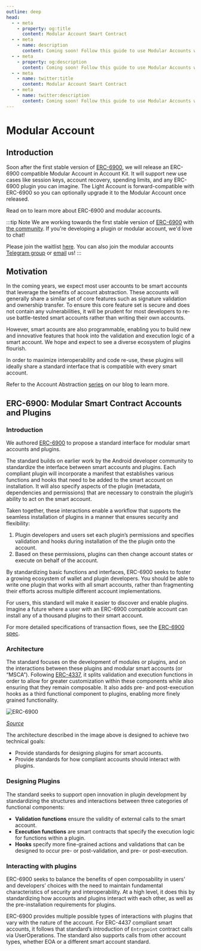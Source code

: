 ```yaml
---
outline: deep
head:
  - - meta
    - property: og:title
      content: Modular Account Smart Contract
  - - meta
    - name: description
      content: Coming soon! Follow this guide to use Modular Accounts with Account Kit, a vertically integrated stack for building apps that support ERC-4337.
  - - meta
    - property: og:description
      content: Coming soon! Follow this guide to use Modular Accounts with Account Kit, a vertically integrated stack for building apps that support ERC-4337.
  - - meta
    - name: twitter:title
      content: Modular Account Smart Contract
  - - meta
    - name: twitter:description
      content: Coming soon! Follow this guide to use Modular Accounts with Account Kit, a vertically integrated stack for building apps that support ERC-4337.
---
```


# Modular Account

## Introduction

Soon after the first stable version of [ERC-6900](https://eips.ethereum.org/EIPS/eip-6900), we will release an ERC-6900 compatible Modular Account in Account Kit. It will support new use cases like session keys, account recovery, spending limits, and any ERC-6900 plugin you can imagine. The Light Account is forward-compatible with ERC-6900 so you can optionally upgrade it to the Modular Account once released.

Read on to learn more about ERC-6900 and modular accounts.

:::tip Note
We are working towards the first stable version of [ERC-6900](https://eips.ethereum.org/EIPS/eip-6900) with [the community](https://ethereum-magicians.org/t/erc-6900-modular-smart-contract-accounts-and-plugins/13885). If you're developing a plugin or modular account, we'd love to chat!

Please join the waitlist [here](https://docs.google.com/forms/d/1Z3wFRiMoEKoo8FJFrymVEOzrbKQXjSnYhm_hKKDnooE/edit). You can also join the modular accounts [Telegram group](https://t.me/+KfB9WuhKDgk5YzIx) or [email](mailto:account-abstraction@alchemy.com) us!
:::

## Motivation

In the coming years, we expect most user accounts to be smart accounts that leverage the benefits of account abstraction. These accounts will generally share a similar set of core features such as signature validation and ownership transfer. To ensure this core feature set is secure and does not contain any vulnerabilities, it will be prudent for most developers to re-use battle-tested smart accounts rather than writing their own accounts.

However, smart acounts are also programmable, enabling you to build new and innovative features that hook into the validation and execution logic of a smart account. We hope and expect to see a diverse ecosystem of plugins flourish.

In order to maximize interoperability and code re-use, these plugins will ideally share a standard interface that is compatible with every smart account.

Refer to the Account Abstraction [series](https://www.alchemy.com/blog/account-abstraction/?a=ak-docs) on our blog to learn more.

## ERC-6900: Modular Smart Contract Accounts and Plugins

### Introduction

We authored [ERC-6900](https://eips.ethereum.org/EIPS/eip-6900) to propose a standard interface for modular smart accounts and plugins.

The standard builds on earlier work by the Android developer community to standardize the interface between smart accounts and plugins. Each compliant plugin will incorporate a manifest that establishes various functions and hooks that need to be added to the smart account on installation. It will also specify aspects of the plugin (metadata, dependencies and permissions) that are necessary to constrain the plugin’s ability to act on the smart account.

Taken together, these interactions enable a workflow that supports the seamless installation of plugins in a manner that ensures security and flexibility:

1. Plugin developers and users set each plugin’s permissions and specifies validation and hooks during installation of the the plugin onto the account.
2. Based on these permissions, plugins can then change account states or execute on behalf of the account.

By standardizing basic functions and interfaces, ERC-6900 seeks to foster a growing ecosystem of wallet and plugin developers. You should be able to write one plugin that works with all smart accounts, rather than fragmenting their efforts across multiple different account implementations.

For users, this standard will make it easier to discover and enable plugins. Imagine a future where a user with an ERC-6900 compatible account can install any of a thousand plugins to their smart account.

For more detailed specifications of transaction flows, see the [ERC-6900 spec](https://eips.ethereum.org/EIPS/eip-6900).

### Architecture

The standard focuses on the development of modules or plugins, and on the interactions between these plugins and modular smart accounts (or “MSCA”). Following [ERC-4337](https://eips.ethereum.org/EIPS/eip-4337), it splits validation and execution functions in order to allow for greater customization within these components while also ensuring that they remain composable. It also adds pre- and post-execution hooks as a third functional component to plugins, enabling more finely grained functionality.

![ERC-6900](/images/erc-6900.png)

_[Source](https://eips.ethereum.org/EIPS/eip-6900)_

The architecture described in the image above is designed to achieve two technical goals:

- Provide standards for designing plugins for smart accounts.
- Provide standards for how compliant accounts should interact with plugins.

### Designing Plugins

The standard seeks to support open innovation in plugin development by standardizing the structures and interactions between three categories of functional components:

- **Validation functions** ensure the validity of external calls to the smart account.
- **Execution functions** are smart contracts that specify the execution logic for functions within a plugin.
- **Hooks** specify more fine-grained actions and validations that can be designed to occur pre- or post-validation, and pre- or post-execution.

### Interacting with plugins

ERC-6900 seeks to balance the benefits of open composability in users’ and developers’ choices with the need to maintain fundamental characteristics of security and interoperability. At a high level, it does this by standardizing how accounts and plugins interact with each other, as well as the pre-installation requirements for plugins.

ERC-6900 provides multiple possible types of interactions with plugins that vary with the nature of the account. For ERC-4437 compliant smart accounts, it follows that standard’s introduction of `Entrypoint` contract calls via UserOperations. The standard also supports calls from other account types, whether EOA or a different smart account standard.
